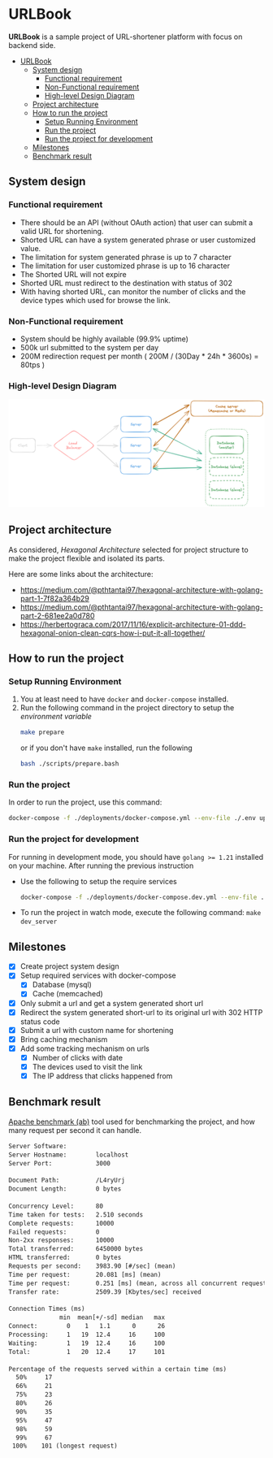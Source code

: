 # URLBook
__URLBook__ is a sample project of URL-shortener platform with focus on backend side.

- [URLBook](#urlbook)
  - [System design](#system-design)
    - [Functional requirement](#functional-requirement)
    - [Non-Functional requirement](#non-functional-requirement)
    - [High-level Design Diagram](#high-level-design-diagram)
  - [Project architecture](#project-architecture)
  - [How to run the project](#how-to-run-the-project)
    - [Setup Running Environment](#setup-running-environment)
    - [Run the project](#run-the-project)
    - [Run the project for development](#run-the-project-for-development)
  - [Milestones](#milestones)
  - [Benchmark result](#benchmark-result)

## System design
### Functional requirement
- There should be an API (without OAuth action) that user can submit a valid URL for shortening.
- Shorted URL can have a system generated phrase or user customized value.
- The limitation for system generated phrase is up to 7 character
- The limitation for user customized phrase is up to 16 character
- The Shorted URL will not expire
- Shorted URL must redirect to the destination with status of 302
- With having shorted URL, can monitor the number of clicks and the device types which used for browse the link.

### Non-Functional requirement
- System should be highly available (99.9% uptime)
- 500k url submitted to the system per day
- 200M redirection request per month ( 200M / (30Day * 24h * 3600s) = 80tps )

### High-level Design Diagram
<div style='width: auto; max-width: 1000px; margin: 10px auto;'>
    <img src='docs/design.png' alt='high-level-system-design' />
</div>

## Project architecture
As considered, _Hexagonal Architecture_ selected for project structure to make the project flexible and isolated its parts.

Here are some links about the architecture:
 - https://medium.com/@pthtantai97/hexagonal-architecture-with-golang-part-1-7f82a364b29 
 - https://medium.com/@pthtantai97/hexagonal-architecture-with-golang-part-2-681ee2a0d780
 - https://herbertograca.com/2017/11/16/explicit-architecture-01-ddd-hexagonal-onion-clean-cqrs-how-i-put-it-all-together/

## How to run the project
### Setup Running Environment
1. You at least need to have `docker` and `docker-compose` installed.
2. Run the following command in the project directory to setup the _environment variable_
   ```bash
   make prepare
   ```
   or if you don't have `make` installed, run the following
   ```bash
   bash ./scripts/prepare.bash
   ```
### Run the project
In order to run the project, use this command:
```bash
docker-compose -f ./deployments/docker-compose.yml --env-file ./.env up
```

### Run the project for development
For running in development mode, you should have  `golang >= 1.21` installed on your machine. After running the previous instruction
- Use the following to setup the require services
  ```bash
  docker-compose -f ./deployments/docker-compose.dev.yml --env-file ./.env up
  ```
- To run the project in watch mode, execute the following command: `make dev_server`


## Milestones
- [x] Create project system design
- [x] Setup required services with docker-compose
  - [x] Database (mysql)
  - [x] Cache (memcached)
- [x] Only submit a url and get a system generated short url
- [x] Redirect the system generated short-url to its original url with 302 HTTP status code
- [x] Submit a url with custom name for shortening
- [x] Bring caching mechanism
- [x] Add some tracking mechanism on urls
  - [x] Number of clicks with date
  - [x] The devices used to visit the link
  - [x] The IP address that clicks happened from 

## Benchmark result
[Apache benchmark (ab)](https://httpd.apache.org/docs/current/programs/ab.html) tool used for benchmarking the project, and how many request per second it can handle.

```txt
Server Software:        
Server Hostname:        localhost
Server Port:            3000

Document Path:          /L4ryUrj
Document Length:        0 bytes

Concurrency Level:      80
Time taken for tests:   2.510 seconds
Complete requests:      10000
Failed requests:        0
Non-2xx responses:      10000
Total transferred:      6450000 bytes
HTML transferred:       0 bytes
Requests per second:    3983.90 [#/sec] (mean)
Time per request:       20.081 [ms] (mean)
Time per request:       0.251 [ms] (mean, across all concurrent requests)
Transfer rate:          2509.39 [Kbytes/sec] received

Connection Times (ms)
              min  mean[+/-sd] median   max
Connect:        0    1   1.1      0      26
Processing:     1   19  12.4     16     100
Waiting:        1   19  12.4     16     100
Total:          1   20  12.4     17     101

Percentage of the requests served within a certain time (ms)
  50%     17
  66%     21
  75%     23
  80%     26
  90%     35
  95%     47
  98%     59
  99%     67
 100%    101 (longest request)
```
